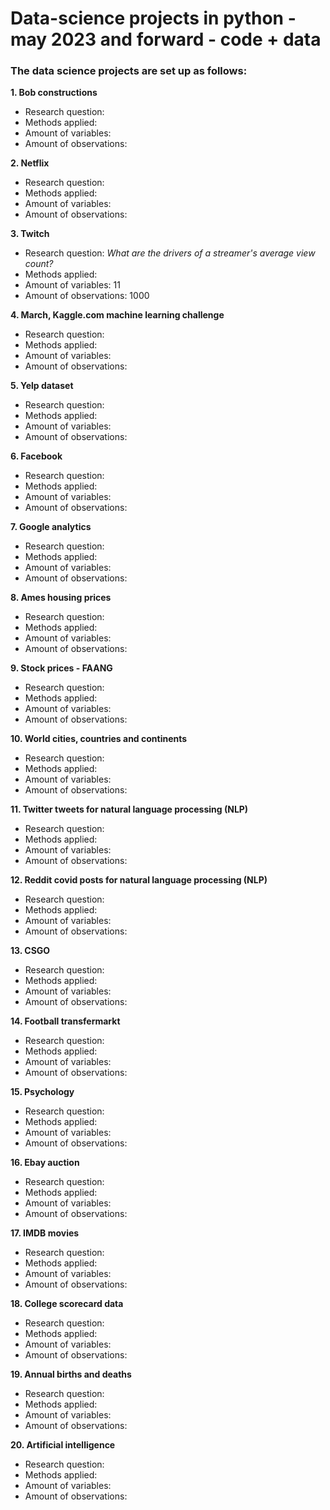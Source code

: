 # Data-science projects in python - may 2023 and forward - code + data
### The data science projects are set up as follows: 

**1.   Bob constructions**

- Research question: 
- Methods applied: 
- Amount of variables: 
- Amount of observations:

**2.   Netflix**

- Research question: 
- Methods applied: 
- Amount of variables: 
- Amount of observations:

**3.   Twitch**

- Research question: *What are the drivers of a streamer's average view count?*
- Methods applied: 
- Amount of variables: 11
- Amount of observations: 1000

**4.   March, Kaggle.com machine learning challenge**

- Research question: 
- Methods applied: 
- Amount of variables: 
- Amount of observations:

**5. Yelp dataset**

- Research question: 
- Methods applied: 
- Amount of variables: 
- Amount of observations:

**6.   Facebook**

- Research question: 
- Methods applied: 
- Amount of variables: 
- Amount of observations:


**7.   Google analytics**

- Research question: 
- Methods applied: 
- Amount of variables: 
- Amount of observations:

**8.   Ames housing prices**

- Research question: 
- Methods applied: 
- Amount of variables: 
- Amount of observations:


**9.   Stock prices - FAANG**

- Research question: 
- Methods applied: 
- Amount of variables: 
- Amount of observations:


**10.   World cities, countries and continents**

- Research question: 
- Methods applied: 
- Amount of variables: 
- Amount of observations:


**11.   Twitter tweets for natural language processing (NLP)**

- Research question: 
- Methods applied: 
- Amount of variables: 
- Amount of observations:


**12.   Reddit covid posts for natural language processing (NLP)**

- Research question: 
- Methods applied: 
- Amount of variables: 
- Amount of observations:


**13.   CSGO**

- Research question: 
- Methods applied: 
- Amount of variables: 
- Amount of observations:


**14. Football transfermarkt**

- Research question: 
- Methods applied: 
- Amount of variables: 
- Amount of observations:

**15.   Psychology**

- Research question: 
- Methods applied: 
- Amount of variables: 
- Amount of observations:

**16. Ebay auction**

- Research question: 
- Methods applied: 
- Amount of variables: 
- Amount of observations:

**17.   IMDB movies**

- Research question: 
- Methods applied: 
- Amount of variables: 
- Amount of observations:


**18. College scorecard data**

- Research question: 
- Methods applied: 
- Amount of variables: 
- Amount of observations:

**19. Annual births and deaths**

- Research question: 
- Methods applied: 
- Amount of variables: 
- Amount of observations:


**20. Artificial intelligence**

- Research question: 
- Methods applied: 
- Amount of variables: 
- Amount of observations:
